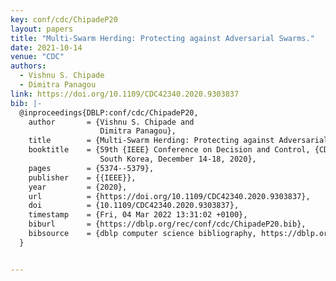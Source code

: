```yaml
---
key: conf/cdc/ChipadeP20
layout: papers
title: "Multi-Swarm Herding: Protecting against Adversarial Swarms."
date: 2021-10-14
venue: "CDC"
authors:
  - Vishnu S. Chipade
  - Dimitra Panagou
link: https://doi.org/10.1109/CDC42340.2020.9303837
bib: |-
  @inproceedings{DBLP:conf/cdc/ChipadeP20,
    author       = {Vishnu S. Chipade and
                    Dimitra Panagou},
    title        = {Multi-Swarm Herding: Protecting against Adversarial Swarms},
    booktitle    = {59th {IEEE} Conference on Decision and Control, {CDC} 2020, Jeju Island,
                    South Korea, December 14-18, 2020},
    pages        = {5374--5379},
    publisher    = {{IEEE}},
    year         = {2020},
    url          = {https://doi.org/10.1109/CDC42340.2020.9303837},
    doi          = {10.1109/CDC42340.2020.9303837},
    timestamp    = {Fri, 04 Mar 2022 13:31:02 +0100},
    biburl       = {https://dblp.org/rec/conf/cdc/ChipadeP20.bib},
    bibsource    = {dblp computer science bibliography, https://dblp.org}
  }


---
```

